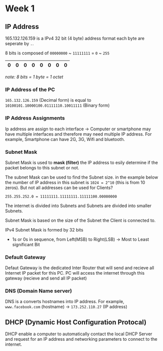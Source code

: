 # Week 1

## IP Address

165.132.126.159 is a IPv4 32 bit (4 byte) address format each byte are seperate by `.`.

8 bits is composed of `00000000` ~ `11111111` = `0` ~ `255`

| 0 | 0 | 0 | 0 | 0 | 0 | 0 | 0 |
|---|---|---|---|---|---|---|---|

*note: 8 bits = 1 byte = 1 octet*

### IP Address of the PC

`165.132.126.159` (Decimal form) is equal to `10100101.10000100.01111110.10011111` (Binary form)

### IP Address Assignments

Ip address are assign to each interface -> Computer or smartphone may have multiple interfaces and therefore may need multiple IP address. For example, Smartphone can have 2G, 3G, Wifi and bluetooth.

### Subnet Mask

Subnet Mask is used to **mask (filter)** the IP address to esily determine if the packet belongs to this subnet or not. 

The subnet Mask can be used to find the Subnet size. in the example below the number of IP address in this subnet is `1024 = 2^10` (this is from 10 zeros). But not all addresses can be used for Clients?
```
255.255.252.0 = 11111111.11111111.11111100.00000000
```

The internet is divided into Subnets and Subnets are divided into smaller Subnets.

Subnet Mask is based on the size of the Subnet the Client is connected to.

IPv4 Subnet Mask is formed by 32 bits
* 1s or 0s in sequence, from Left(MSB) to Right(LSB) -> Most to Least significant Bit

### Default Gateway

Defaut Gateway is the dedicated Inter Router that will send and recieve all Internet IP packet for this PC. PC will access the internet through this gateway (recieve and send all IP packet)

### DNS (Domain Name server)

DNS is a converts hostnames into IP address. For example, `www.facebook.com` (hostname) -> `173.252.110.27` (IP address)


## DHCP (Dynamic Host Configuration Protocal)

DHCP enable a computer to automatically contact the local DHCP Server and request for an IP address and networking parameters to connect to the internet.





##

